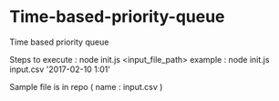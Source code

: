 # Time-based-priority-queue
Time based priority queue

Steps to execute : node init.js <input_file_path> <startingTime>
example : node init.js input.csv '2017-02-10 1:01'

Sample file is in repo ( name : input.csv )
